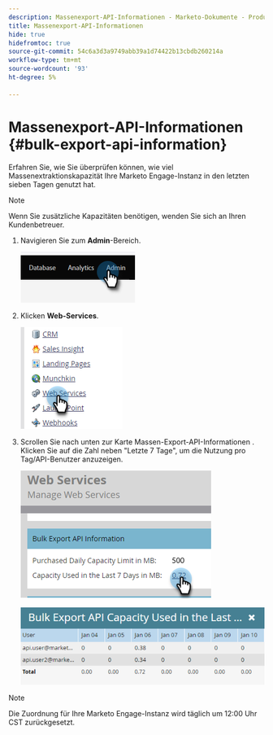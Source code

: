 ```yaml
---
description: Massenexport-API-Informationen - Marketo-Dokumente - Produktdokumentation
title: Massenexport-API-Informationen
hide: true
hidefromtoc: true
source-git-commit: 54c6a3d3a9749abb39a1d74422b13cbdb260214a
workflow-type: tm+mt
source-wordcount: '93'
ht-degree: 5%

---
```


# Massenexport-API-Informationen {#bulk-export-api-information}

Erfahren Sie, wie Sie überprüfen können, wie viel Massenextraktionskapazität Ihre Marketo Engage-Instanz in den letzten sieben Tagen genutzt hat.

>[!NOTE]
>
>Wenn Sie zusätzliche Kapazitäten benötigen, wenden Sie sich an Ihren Kundenbetreuer.

1. Navigieren Sie zum **Admin**-Bereich.

   ![](assets/bulk-export-api-information-1.png)

1. Klicken **Web-Services**.

   ![](assets/bulk-export-api-information-2.png)

1. Scrollen Sie nach unten zur Karte Massen-Export-API-Informationen . Klicken Sie auf die Zahl neben &quot;Letzte 7 Tage&quot;, um die Nutzung pro Tag/API-Benutzer anzuzeigen.

   ![](assets/bulk-export-api-information-3.png)

   ![](assets/bulk-export-api-information-4.png)

>[!NOTE]
>
>Die Zuordnung für Ihre Marketo Engage-Instanz wird täglich um 12:00 Uhr CST zurückgesetzt.
